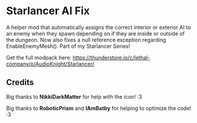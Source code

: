 # Starlancer AI Fix
A helper mod that automatically assigns the correct interior or exterior AI to an enemy when they spawn depending on if they are inside or outside of the dungeon. Now also fixes a null reference exception regarding EnableEnemyMesh(). Part of my Starlancer Series!

Get the full modpack here: https://thunderstore.io/c/lethal-company/p/AudioKnight/Starlancer/

## Credits
Big thanks to **NikkiDarkMatter** for help with the icon! :3

Big thanks to **RoboticPrism** and **IAmBatby** for helping to optimize the code! :3